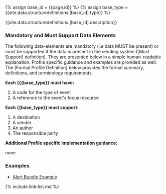 {% assign base_id = {{page.id}} %}
{% assign base_type = {{site.data.structuredefinitions.[base_id].type}} %}

{{site.data.structuredefinitions.[base_id].description}}

### Mandatory and Must Support Data Elements

The following data-elements are mandatory (i.e data MUST be present) or must be supported if the data is present in the sending system ([Must Support] definition). They are presented below in a simple human-readable explanation.  Profile specific guidance and examples are provided as well.  The [Formal Profile Definition] below provides the  formal summary, definitions, and  terminology requirements.

**Each {{{base_type}} must have:**

1. A code for the type of event
1. A reference to the event's focus resource

**Each {{base_type}} must support:**

1. A destination
1. A sender
1. An author
1. The responsible party

**Additional Profile specific implementation guidance:**

none

### Examples

- [Alert Bundle Example](Bundle-communication-alert-admit-01.html)

{% include link-list.md %}
